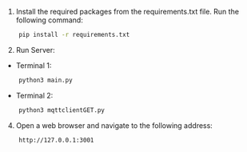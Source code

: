 1. Install the required packages from the requirements.txt file. Run the following command:
```bash
    pip install -r requirements.txt
```

2. Run Server:
+ Terminal 1:
```bash
    python3 main.py
```
+ Terminal 2:
```bash
    python3 mqttclientGET.py
```

4. Open a web browser and navigate to the following address:

```[link]
    http://127.0.0.1:3001
```
